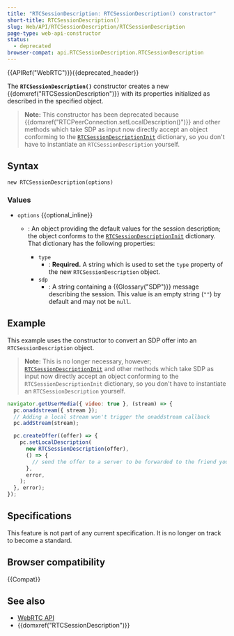 ```yaml
---
title: "RTCSessionDescription: RTCSessionDescription() constructor"
short-title: RTCSessionDescription()
slug: Web/API/RTCSessionDescription/RTCSessionDescription
page-type: web-api-constructor
status:
  - deprecated
browser-compat: api.RTCSessionDescription.RTCSessionDescription
---
```


{{APIRef("WebRTC")}}{{deprecated_header}}

The **`RTCSessionDescription()`** constructor creates a new
{{domxref("RTCSessionDescription")}} with its properties initialized as described in the
specified object.

> **Note:** This constructor has been deprecated because
> {{domxref("RTCPeerConnection.setLocalDescription()")}} and other methods which take
> SDP as input now directly accept an object conforming to the
> [`RTCSessionDescriptionInit`](/en-US/docs/Web/API/RTCSessionDescription#rtcsessiondescriptioninit) dictionary, so you don't have to instantiate an
> `RTCSessionDescription` yourself.

## Syntax

```js-nolint
new RTCSessionDescription(options)
```

### Values

- `options` {{optional_inline}}

  - : An object providing the default values for the session description; the object
    conforms to the [`RTCSessionDescriptionInit`](/en-US/docs/Web/API/RTCSessionDescription#rtcsessiondescriptioninit) dictionary. That dictionary has
    the following properties:

    - `type`
      - : **Required.** A string which is used to set the `type` property of the new `RTCSessionDescription` object.
    - `sdp`
      - : A string containing a {{Glossary("SDP")}} message describing the session. This value is an empty string (`""`) by default and may not be `null`.

## Example

This example uses the constructor to convert an SDP offer into an
`RTCSessionDescription` object.

> **Note:** This is no longer necessary, however;
> [`RTCSessionDescriptionInit`](/en-US/docs/Web/API/RTCSessionDescription#rtcsessiondescriptioninit) and other methods which take
> SDP as input now directly accept an object conforming to the
> `RTCSessionDescriptionInit` dictionary, so you don't have to instantiate an
> `RTCSessionDescription` yourself.

```js
navigator.getUserMedia({ video: true }, (stream) => {
  pc.onaddstream({ stream });
  // Adding a local stream won't trigger the onaddstream callback
  pc.addStream(stream);

  pc.createOffer((offer) => {
    pc.setLocalDescription(
      new RTCSessionDescription(offer),
      () => {
        // send the offer to a server to be forwarded to the friend you're calling.
      },
      error,
    );
  }, error);
});
```

## Specifications

This feature is not part of any current specification. It is no longer on track to become a standard.

## Browser compatibility

{{Compat}}

## See also

- [WebRTC API](/en-US/docs/Web/API/WebRTC_API)
- {{domxref("RTCSessionDescription")}}
